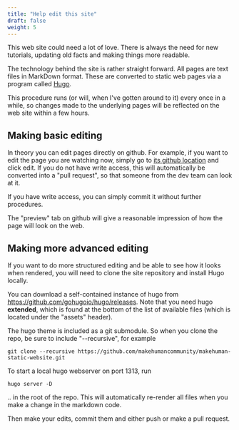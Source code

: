 ```yaml
---
title: "Help edit this site"
draft: false
weight: 5
---
```


This web site could need a lot of love. There is always the need for new tutorials, updating old facts and making things more readable.

The technology behind the site is rather straight forward. All pages are text files in MarkDown format. These are converted to static web
pages via a program called [Hugo](https://gohugo.io/).

This procedure runs (or will, when I've gotten around to it) every once in a while, so changes made to the underlying pages will be reflected
on the web site within a few hours.

## Making basic editing

In theory you can edit pages directly on github. For example, if you want to edit the page you are watching now, simply go to 
[its github location](https://github.com/makehumancommunity/makehuman-static-website/blob/master/content/Contributing/help_edit_this_site.md) and click edit.
If you do not have write access, this will automatically be converted into a "pull request", so that someone from the dev team can look at it.

If you have write access, you can simply commit it without further procedures. 

The "preview" tab on github will give a reasonable impression of how the page will look on the web.

## Making more advanced editing

If you want to do more structured editing and be able to see how it looks when rendered, you will need to clone the site repository and install 
Hugo locally.

You can download a self-contained instance of hugo from https://github.com/gohugoio/hugo/releases. 
Note that you need hugo **extended**, which is found at the bottom of the list of available files (which is located under the "assets" header).

The hugo theme is included as a git submodule. So when you clone the repo, be sure to include "--recursive", for example 

    git clone --recursive https://github.com/makehumancommunity/makehuman-static-website.git

To start a local hugo webserver on port 1313, run 

    hugo server -D 
    
.. in the root of the repo. This will automatically re-render all files when you make a change in the markdown code.

Then make your edits, commit them and either push or make a pull request.

